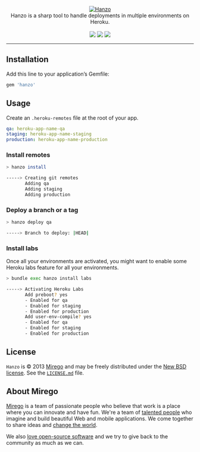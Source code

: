<p align="center">
  <a href="https://github.com/mirego/hanzo">
    <img src="http://i.imgur.com/RZbJy1u.png" alt="Hanzo" />
  </a>
  <br />
  Hanzo is a sharp tool to handle deployments in multiple environments on Heroku.
  <br /><br />
  <a href="https://rubygems.org/gems/hanzo"><img src="https://badge.fury.io/rb/hanzo.png" /></a>
  <a href="https://codeclimate.com/github/mirego/hanzo"><img src="https://codeclimate.com/github/mirego/hanzo.png" /></a>
  <a href="https://travis-ci.org/mirego/hanzo"><img src="https://travis-ci.org/mirego/hanzo.png?branch=master" /></a>
</p>

---

## Installation

Add this line to your application’s Gemfile:

```ruby
gem 'hanzo'
```

## Usage

Create an `.heroku-remotes` file at the root of your app.

```yaml
qa: heroku-app-name-qa
staging: heroku-app-name-staging
production: heroku-app-name-production
```

### Install remotes

```bash
> hanzo install

-----> Creating git remotes
       Adding qa
       Adding staging
       Adding production
```

### Deploy a branch or a tag

```bash
> hanzo deploy qa

-----> Branch to deploy: |HEAD|
```

### Install labs

Once all your environments are activated, you might want to enable some
Heroku labs feature for all your environments.

```bash
> bundle exec hanzo install labs

-----> Activating Heroku Labs
       Add preboot? yes
       - Enabled for qa
       - Enabled for staging
       - Enabled for production
       Add user-env-compile? yes
       - Enabled for qa
       - Enabled for staging
       - Enabled for production
```

## License

`Hanzo` is © 2013 [Mirego](http://www.mirego.com) and may be freely distributed under the [New BSD license](http://opensource.org/licenses/BSD-3-Clause).  See the [`LICENSE.md`](https://github.com/mirego/hanzo/blob/master/LICENSE.md) file.

## About Mirego

[Mirego](http://mirego.com) is a team of passionate people who believe that work is a place where you can innovate and have fun. We're a team of [talented people](http://life.mirego.com) who imagine and build beautiful Web and mobile applications. We come together to share ideas and [change the world](http://mirego.org).

We also [love open-source software](http://open.mirego.com) and we try to give back to the community as much as we can.
